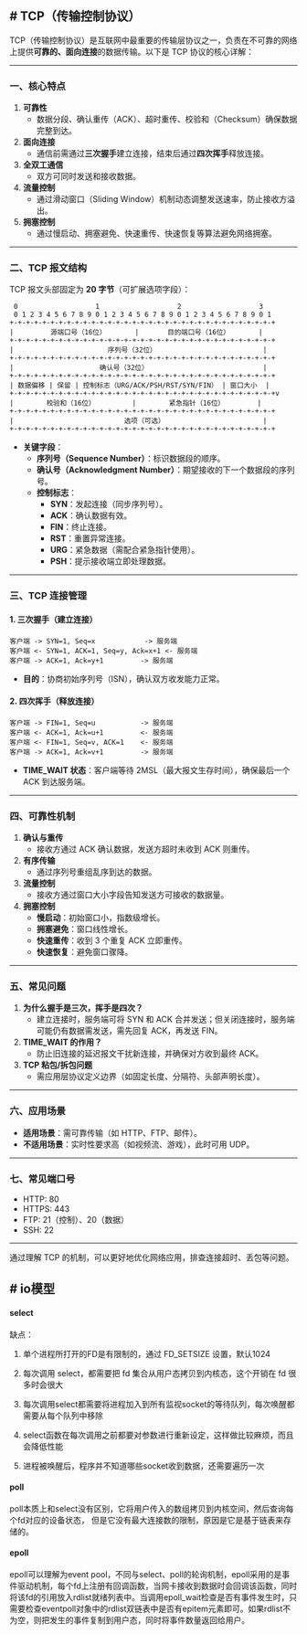 ## # TCP（传输控制协议）
TCP（传输控制协议）是互联网中最重要的传输层协议之一，负责在不可靠的网络上提供**可靠的、面向连接**的数据传输。以下是 TCP 协议的核心详解：

---

### 一、核心特点
1. **可靠性**  
   - 数据分段、确认重传（ACK）、超时重传、校验和（Checksum）确保数据完整到达。
2. **面向连接**  
   - 通信前需通过**三次握手**建立连接，结束后通过**四次挥手**释放连接。
3. **全双工通信**  
   - 双方可同时发送和接收数据。
4. **流量控制**  
   - 通过滑动窗口（Sliding Window）机制动态调整发送速率，防止接收方溢出。
5. **拥塞控制**  
   - 通过慢启动、拥塞避免、快速重传、快速恢复等算法避免网络拥塞。

---

### 二、TCP 报文结构
TCP 报文头部固定为 **20 字节**（可扩展选项字段）：
```
 0                   1                   2                   3
 0 1 2 3 4 5 6 7 8 9 0 1 2 3 4 5 6 7 8 9 0 1 2 3 4 5 6 7 8 9 0 1
+-+-+-+-+-+-+-+-+-+-+-+-+-+-+-+-+-+-+-+-+-+-+-+-+-+-+-+-+-+-+-+-+
|         源端口号（16位）       |       目的端口号（16位）       |
+-+-+-+-+-+-+-+-+-+-+-+-+-+-+-+-+-+-+-+-+-+-+-+-+-+-+-+-+-+-+-+-+
|                       序列号（32位）                          |
+-+-+-+-+-+-+-+-+-+-+-+-+-+-+-+-+-+-+-+-+-+-+-+-+-+-+-+-+-+-+-+-+
|                     确认号（32位）                            |
+-+-+-+-+-+-+-+-+-+-+-+-+-+-+-+-+-+-+-+-+-+-+-+-+-+-+-+-+-+-+-+-+
| 数据偏移 | 保留 | 控制标志（URG/ACK/PSH/RST/SYN/FIN） | 窗口大小  |
+-+-+-+-+-+-+-+-+-+-+-+-+-+-+-+-+-+-+-+-+-+-+-+-+-+-+-+-+-+-+-+-+v
|        校验和（16位）         |        紧急指针（16位）        |
+-+-+-+-+-+-+-+-+-+-+-+-+-+-+-+-+-+-+-+-+-+-+-+-+-+-+-+-+-+-+-+-+
|                           选项（可选）                        |
+-+-+-+-+-+-+-+-+-+-+-+-+-+-+-+-+-+-+-+-+-+-+-+-+-+-+-+-+-+-+-+-+
```
- **关键字段**：
  - **序列号（Sequence Number）**：标识数据段的顺序。
  - **确认号（Acknowledgment Number）**：期望接收的下一个数据段的序列号。
  - **控制标志**：
    - **SYN**：发起连接（同步序列号）。
    - **ACK**：确认数据有效。
    - **FIN**：终止连接。
    - **RST**：重置异常连接。
    - **URG**：紧急数据（需配合紧急指针使用）。
    - **PSH**：提示接收端立即处理数据。

---

### 三、TCP 连接管理
#### 1. 三次握手（建立连接）
```
客户端 -> SYN=1, Seq=x            -> 服务端
客户端 <- SYN=1, ACK=1, Seq=y, Ack=x+1 <- 服务端
客户端 -> ACK=1, Ack=y+1         -> 服务端
```
- **目的**：协商初始序列号（ISN），确认双方收发能力正常。

#### 2. 四次挥手（释放连接）
```
客户端 -> FIN=1, Seq=u           -> 服务端
客户端 <- ACK=1, Ack=u+1         <- 服务端
客户端 <- FIN=1, Seq=v, ACK=1    <- 服务端
客户端 -> ACK=1, Ack=v+1         -> 服务端
```
- **TIME_WAIT 状态**：客户端等待 2MSL（最大报文生存时间），确保最后一个 ACK 到达服务端。

---

### 四、可靠性机制
1. **确认与重传**  
   - 接收方通过 ACK 确认数据，发送方超时未收到 ACK 则重传。
2. **有序传输**  
   - 通过序列号重组乱序到达的数据。
3. **流量控制**  
   - 接收方通过窗口大小字段告知发送方可接收的数据量。
4. **拥塞控制**  
   - **慢启动**：初始窗口小，指数级增长。
   - **拥塞避免**：窗口线性增长。
   - **快速重传**：收到 3 个重复 ACK 立即重传。
   - **快速恢复**：避免窗口骤降。

---

### 五、常见问题
1. **为什么握手是三次，挥手是四次？**  
   - 建立连接时，服务端可将 SYN 和 ACK 合并发送；但关闭连接时，服务端可能仍有数据需发送，需先回复 ACK，再发送 FIN。
2. **TIME_WAIT 的作用？**  
   - 防止旧连接的延迟报文干扰新连接，并确保对方收到最终 ACK。
3. **TCP 粘包/拆包问题**  
   - 需应用层协议定义边界（如固定长度、分隔符、头部声明长度）。

---

### 六、应用场景
- **适用场景**：需可靠传输（如 HTTP、FTP、邮件）。
- **不适用场景**：实时性要求高（如视频流、游戏），此时可用 UDP。

---

### 七、常见端口号
- HTTP: 80
- HTTPS: 443
- FTP: 21（控制）、20（数据）
- SSH: 22

---

通过理解 TCP 的机制，可以更好地优化网络应用，排查连接超时、丢包等问题。



## # io模型

#### select

缺点：
1. 单个进程所打开的FD是有限制的，通过 FD_SETSIZE 设置，默认1024

2. 每次调用 select，都需要把 fd 集合从用户态拷贝到内核态，这个开销在 fd 很多时会很大

3. 每次调用select都需要将进程加入到所有监视socket的等待队列，每次唤醒都需要从每个队列中移除

4. select函数在每次调用之前都要对参数进行重新设定，这样做比较麻烦，而且会降低性能

5. 进程被唤醒后，程序并不知道哪些socket收到数据，还需要遍历一次

#### poll
poll本质上和select没有区别，它将用户传入的数组拷贝到内核空间，然后查询每个fd对应的设备状态， 但是它没有最大连接数的限制，原因是它是基于链表来存储的。

#### epoll
epoll可以理解为event pool，不同与select、poll的轮询机制，epoll采用的是事件驱动机制，每个fd上注册有回调函数，当网卡接收到数据时会回调该函数，同时将该fd的引用放入rdlist就绪列表中。当调用epoll_wait检查是否有事件发生时，只需要检查eventpoll对象中的rdlist双链表中是否有epitem元素即可。如果rdlist不为空，则把发生的事件复制到用户态，同时将事件数量返回给用户。